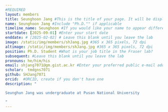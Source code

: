 ```yaml
---
#REQUIRED
layout: members
title: Seunghoon Jang #This is the title of your page. It will be displayed in the navigation bar and on the page itself.
name: Seunghoon Jang #Include "Ph.D."" if applicable
timeline_name: Seunghoon #If you would like your name to appear differently on the Lab timeline, fill out this line.
startdate: [2025-09-01] #Enter your start date
enddate: # [2025-02-02] # Leave this blank until you leave the lab
image: /static/img/members/shJang.jpg #365 x 365 pixels, 72 dpi
altimage: /static/img/members/shJang.jpg #365 x 365 pixels, 72 dpi
position: Ph.D. Student #What is your job title in the Fraser lab?
subsequent: #Leave this blank until you leave the lab
pronouns: he/him/his
email: shjang7071@gm.gist.ac.kr #Enter your preferred public e-mail address
scholar:  tmdgns7071
github: SHJang7071
orcid:  #ORCID, create if you don't have one
description: "

Seunghun Jang was undergraduate at Pusan National University

"
---
```

